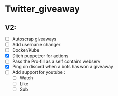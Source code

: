 # Twitter_giveaway

## V2:

 * [ ] Autoscrap giveaways
 * [ ] Add username changer
 * [ ] Docker/Kube
 * [x] Ditch puppeteer for actions
 * [ ] Pass the Pro-fill as a self contains webserv
 * [x] Ping on discord when a bots has won a giveaway
 * [ ] Add support for youtube :
      * [ ] Watch
      * [ ] Like
      * [ ] Sub
